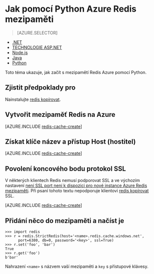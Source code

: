 <properties
    pageTitle="Jak používat Azure Redis mezipaměti s Python | Microsoft Azure"
    description="Začínáme s Azure Redis mezipaměti pomocí Python"
    services="redis-cache"
    documentationCenter=""
    authors="steved0x"
    manager="douge"
    editor="v-lincan"/>

<tags
    ms.service="cache"
    ms.devlang="python"
    ms.topic="hero-article"
    ms.tgt_pltfrm="cache-redis"
    ms.workload="tbd"
    ms.date="08/16/2016"
    ms.author="sdanie"/>

# <a name="how-to-use-azure-redis-cache-with-python"></a>Jak pomocí Python Azure Redis mezipaměti

> [AZURE.SELECTOR]
- [.NET](cache-dotnet-how-to-use-azure-redis-cache.md)
- [TECHNOLOGIE ASP.NET](cache-web-app-howto.md)
- [Node.js](cache-nodejs-get-started.md)
- [Java](cache-java-get-started.md)
- [Python](cache-python-get-started.md)

Toto téma ukazuje, jak začít s mezipamětí Redis Azure pomocí Python.


## <a name="prerequisites"></a>Zjistit předpoklady pro

Nainstalujte [redis kopírovat](https://github.com/andymccurdy/redis-py).


## <a name="create-a-redis-cache-on-azure"></a>Vytvořit mezipaměť Redis na Azure

[AZURE.INCLUDE [redis-cache-create](../../includes/redis-cache-create.md)]

## <a name="retrieve-the-host-name-and-access-keys"></a>Získat klíče název a přístup Host (hostitel)

[AZURE.INCLUDE [redis-cache-create](../../includes/redis-cache-access-keys.md)]


## <a name="enable-the-non-ssl-endpoint"></a>Povolení koncového bodu protokol SSL

V některých klientech Redis nemusí podporovat SSL a ve výchozím nastavení [není SSL port není k dispozici pro nové instance Azure Redis mezipaměti](cache-configure.md#access-ports). Při psaní tohoto textu nepodporuje klientovi [redis kopírovat](https://github.com/andymccurdy/redis-py) SSL. 

[AZURE.INCLUDE [redis-cache-create](../../includes/redis-cache-non-ssl-port.md)]


## <a name="add-something-to-the-cache-and-retrieve-it"></a>Přidání něco do mezipaměti a načíst je


    >>> import redis
    >>> r = redis.StrictRedis(host='<name>.redis.cache.windows.net',
          port=6380, db=0, password='<key>', ssl=True)
    >>> r.set('foo', 'bar')
    True
    >>> r.get('foo')
    b'bar'


Nahrazení `<name>` s názvem vaší mezipaměti a `key` s přístupové klávesy.


<!--Image references-->
[1]: ./media/cache-python-get-started/redis-cache-new-cache-menu.png
[2]: ./media/cache-python-get-started/redis-cache-cache-create.png
